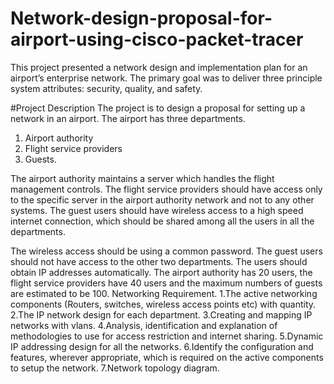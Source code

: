 # Network-design-proposal-for-airport-using-cisco-packet-tracer
This project presented a network design and implementation plan for an airport’s enterprise network. The primary goal was to deliver three principle system attributes: security, quality, and safety.

#Project Description
The project is to design a proposal for setting up a network in an airport. The airport has three departments.
1. Airport authority
2. Flight service providers
3. Guests.

The airport authority maintains a server which handles the flight management controls. The flight service providers should have access only to the specific server in the airport authority network and not to any other systems. The guest users should have wireless access to a high speed internet connection, which should be shared among all the users in all the departments.

The wireless access should be using a common password. The guest users should not have access to the other two departments. The users should obtain IP addresses automatically. The airport authority has 20 users, the flight service providers have 40 users and the maximum numbers of guests are estimated to be 100.
Networking Requirement.
1.The active networking components (Routers, switches, wireless access points etc) with quantity.
2.The IP network design for each department.
3.Creating and mapping IP networks with vlans.
4.Analysis, identification and explanation of methodologies to use for access restriction and internet sharing.
5.Dynamic IP addressing design for all the networks.
6.Identify the configuration and features, wherever appropriate, which is required on the active components to setup the network.
7.Network topology diagram.
